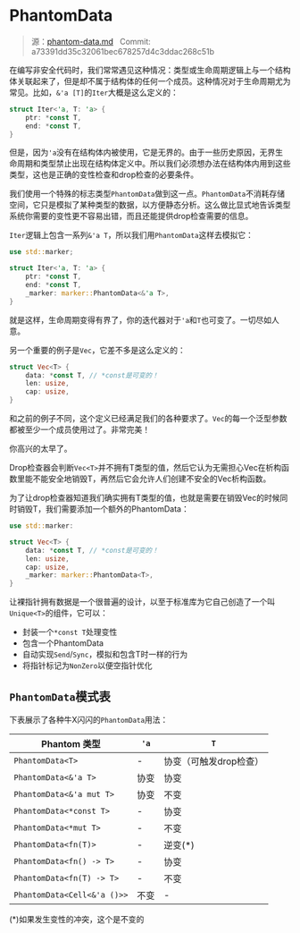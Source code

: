 # PhantomData

> 源：[phantom-data.md](https://github.com/rust-lang-nursery/nomicon/blob/master/src/phantom-data.md) &nbsp; Commit: a73391dd35c32061bec678257d4c3ddac268c51b

在编写非安全代码时，我们常常遇见这种情况：类型或生命周期逻辑上与一个结构体关联起来了，但是却不属于结构体的任何一个成员。这种情况对于生命周期尤为常见。比如，`&'a [T]`的`Iter`大概是这么定义的：

``` Rust
struct Iter<'a, T: 'a> {
    ptr: *const T,
    end: *const T,
}
```

但是，因为`'a`没有在结构体内被使用，它是无界的。由于一些历史原因，无界生命周期和类型禁止出现在结构体定义中。所以我们必须想办法在结构体内用到这些类型，这也是正确的变性检查和drop检查的必要条件。

我们使用一个特殊的标志类型`PhantomData`做到这一点。`PhantomData`不消耗存储空间，它只是模拟了某种类型的数据，以方便静态分析。这么做比显式地告诉类型系统你需要的变性更不容易出错，而且还能提供drop检查需要的信息。

`Iter`逻辑上包含一系列`&'a T`，所以我们用`PhantomData`这样去模拟它：

``` Rust
use std::marker;

struct Iter<'a, T: 'a> {
    ptr: *const T,
    end: *const T,
    _marker: marker::PhantomData<&'a T>,
}
```

就是这样，生命周期变得有界了，你的迭代器对于`'a`和`T`也可变了。一切尽如人意。

另一个重要的例子是`Vec`，它差不多是这么定义的：

``` Rust
struct Vec<T> {
    data: *const T, // *const是可变的！
    len: usize,
    cap: usize,
}
```

和之前的例子不同，这个定义已经满足我们的各种要求了。`Vec`的每一个泛型参数都被至少一个成员使用过了。非常完美！

你高兴的太早了。

Drop检查器会判断`Vec<T>`并不拥有T类型的值，然后它认为无需担心Vec在析构函数里能不能安全地销毁T，再然后它会允许人们创建不安全的Vec析构函数。

为了让drop检查器知道我们确实拥有T类型的值，也就是需要在销毁Vec的时候同时销毁T，我们需要添加一个额外的PhantomData：

``` Rust
use std::marker:

struct Vec<T> {
    data: *const T, // *const是可变的！
    len: usize,
    cap: usize,
    _marker: marker::PhantomData<T>,
}
```

让裸指针拥有数据是一个很普遍的设计，以至于标准库为它自己创造了一个叫`Unique<T>`的组件，它可以：

- 封装一个`*const T`处理变性
- 包含一个PhantomData<T>
- 自动实现`Send`/`Sync`，模拟和包含T时一样的行为
- 将指针标记为`NonZero`以便空指针优化

## `PhantomData`模式表

下表展示了各种牛X闪闪的`PhantomData`用法：

| Phantom 类型 | `'a` | `T` |
|----|----|----|
|`PhantomData<T>`|-|协变（可触发drop检查）|
|`PhantomData<&'a T>`|协变|协变|
|`PhantomData<&'a mut T>`|协变|不变|
|`PhantomData<*const T>`|-|协变|
|`PhantomData<*mut T>`|-|不变|
|`PhantomData<fn(T)>`|-|逆变(*)|
|`PhantomData<fn() -> T>`|-|协变|
|`PhantomData<fn(T) -> T>`|-|不变|
|`PhantomData<Cell<&'a ()>>`|不变|-|

(*)如果发生变性的冲突，这个是不变的
